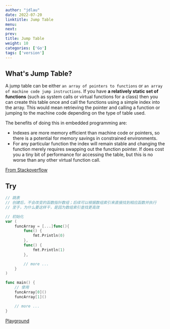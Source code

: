 ```yaml
---
author: "jdlau"
date: 2022-07-20
linktitle: Jump Table
menu:
next:
prev:
title: Jump Table
weight: 10
categories: ['Go']
tags: ['version']
---
```


## What's Jump Table?

A jump table can be either `an array of pointers to functions` or `an array of machine code jump instructions`. If you have **a relatively static set of functions** (such as system calls or virtual functions for a class) then you can create this table once and call the functions using a simple index into the array. This would mean retrieving the pointer and calling a function or jumping to the machine code depending on the type of table used.

The benefits of doing this in embedded programming are:

- Indexes are more memory efficient than machine code or pointers, so there is a potential for memory savings in constrained environments.
- For any particular function the index will remain stable and changing the function merely requires swapping out the function pointer.
If does cost you a tiny bit of performance for accessing the table, but this is no worse than any other virtual function call.

[From Stackoverflow](https://stackoverflow.com/questions/48017/what-is-a-jump-table)

## Try

```go
// 跳表
// 创建后，不会改变的函数指针数组；后续可以根据数组索引来直接找到相应函数并执行
// 至于，为什么要这样干，是因为数组索引查找更高效

// 初始化
var (
	funcArray = [...]func(){
		func() {
			fmt.Println(0)
		},
		func() {
			fmt.Println(1)
		},

		// more ...
	}
)

func main() {
	// 使用
	funcArray[0]()
	funcArray[1]()

	// more ...
}
```

[Playground](https://go.dev/play/p/oJEo1iaRfSW)
